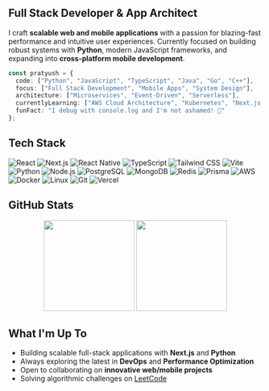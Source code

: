 ## Full Stack Developer & App Architect
I craft **scalable web and mobile applications** with a passion for blazing-fast performance and intuitive user experiences. Currently focused on building robust systems with **Python**, modern JavaScript frameworks, and expanding into **cross-platform mobile development**.
```typescript
const pratyush = {
  code: ["Python", "JavaScript", "TypeScript", "Java", "Go", "C++"],
  focus: ["Full Stack Development", "Mobile Apps", "System Design"],
  architecture: ["Microservices", "Event-Driven", "Serverless"],
  currentlyLearning: ["AWS Cloud Architecture", "Kubernetes", "Next.js 14"],
  funFact: "I debug with console.log and I'm not ashamed! 🐛"
};
```

## Tech Stack
![React](https://img.shields.io/badge/React-20232A?style=for-the-badge&logo=react&logoColor=61DAFB)
![Next.js](https://img.shields.io/badge/Next.js-000000?style=for-the-badge&logo=nextdotjs&logoColor=white)
![React Native](https://img.shields.io/badge/React_Native-20232A?style=for-the-badge&logo=react&logoColor=61DAFB)
![TypeScript](https://img.shields.io/badge/TypeScript-007ACC?style=for-the-badge&logo=typescript&logoColor=white)
![Tailwind CSS](https://img.shields.io/badge/Tailwind_CSS-38B2AC?style=for-the-badge&logo=tailwind-css&logoColor=white)
![Vite](https://img.shields.io/badge/Vite-B73BFE?style=for-the-badge&logo=vite&logoColor=FFD62E)
![Python](https://img.shields.io/badge/Python-FFD43B?style=for-the-badge&logo=python&logoColor=blue)
![Node.js](https://img.shields.io/badge/Node.js-339933?style=for-the-badge&logo=nodedotjs&logoColor=white)
![PostgreSQL](https://img.shields.io/badge/PostgreSQL-316192?style=for-the-badge&logo=postgresql&logoColor=white)
![MongoDB](https://img.shields.io/badge/MongoDB-4EA94B?style=for-the-badge&logo=mongodb&logoColor=white)
![Redis](https://img.shields.io/badge/Redis-DC382D?style=for-the-badge&logo=redis&logoColor=white)
![Prisma](https://img.shields.io/badge/Prisma-3982CE?style=for-the-badge&logo=Prisma&logoColor=white)
![AWS](https://img.shields.io/badge/AWS-FF9900?style=for-the-badge&logo=amazon-aws&logoColor=white)
![Docker](https://img.shields.io/badge/Docker-2CA5E0?style=for-the-badge&logo=docker&logoColor=white)
![Linux](https://img.shields.io/badge/Linux-FCC624?style=for-the-badge&logo=linux&logoColor=black)
![Git](https://img.shields.io/badge/Git-F05032?style=for-the-badge&logo=git&logoColor=white)
![Vercel](https://img.shields.io/badge/Vercel-000000?style=for-the-badge&logo=vercel&logoColor=white)

## GitHub Stats
<div align="center">
  <img height="180em" src="https://github-readme-stats.vercel.app/api?username=prat555&show_icons=true&theme=tokyonight&include_all_commits=true&count_private=true&hide_border=true"/>
  <img height="180em" src="https://github-readme-stats.vercel.app/api/top-langs/?username=prat555&layout=compact&langs_count=8&theme=tokyonight&hide_border=true"/>
</div>

## What I'm Up To
- Building scalable full-stack applications with **Next.js** and **Python**
- Always exploring the latest in **DevOps** and **Performance Optimization**
- Open to collaborating on **innovative web/mobile projects**
- Solving algorithmic challenges on [LeetCode](https://leetcode.com/pratg555/)
